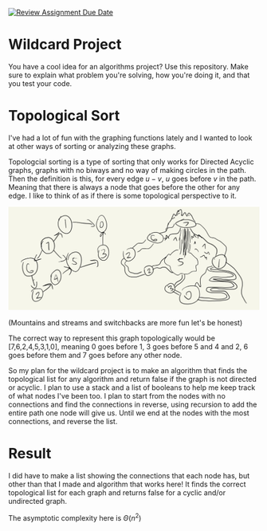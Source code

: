 [![Review Assignment Due Date](https://classroom.github.com/assets/deadline-readme-button-24ddc0f5d75046c5622901739e7c5dd533143b0c8e959d652212380cedb1ea36.svg)](https://classroom.github.com/a/tTztJ7yI)
# Wildcard Project

You have a cool idea for an algorithms project? Use this repository. Make sure
to explain what problem you're solving, how you're doing it, and that you test
your code.

# Topological Sort 

I've had a lot of fun with the graphing functions lately and I wanted to look at other ways of sorting or analyzing these graphs. 

Topologcial sorting is a type of sorting that only works for Directed Acyclic graphs, graphs with no biways and no way of making circles in the path. Then the definition is this, for every edge $u-v$, $u$ goes before $v$ in the path. Meaning that there is always a node that goes before the other for any edge. I like to think of as if there is some topological perspective to it. 

![Fun Image!](/topSortExample.JPG)

(Mountains and streams and switchbacks are more fun let's be honest)

The correct way to represent this graph topologically would be [7,6,2,4,5,3,1,0], meaning 0 goes before 1, 3 goes before 5 and 4 and 2, 6 goes before them and 7 goes before any other node. 

So my plan for the wildcard project is to make an algorithm that finds the topological list for any algorithm and return false if the graph is not directed or acyclic. I plan to use a stack and a list of booleans to help me keep track of what nodes I've been too. I plan to start from the nodes with no connections and find the connections in reverse, using recursion to add the entire path one node will give us. Until we end at the nodes with the most connections, and reverse the list. 

# Result

I did have to make a list showing the connections that each node has, but other than that I made and algorithm that works here! It finds the correct topological list for each graph and returns false for a cyclic and/or undirected graph. 

The asymptotic complexity here is $\Theta(n^2)$